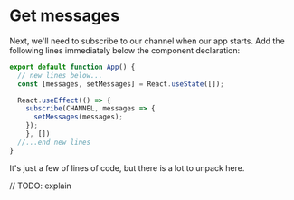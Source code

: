# Get messages

Next, we'll need to subscribe to our channel when our app starts. Add the following lines immediately below the component declaration:

```js
export default function App() {
  // new lines below...
  const [messages, setMessages] = React.useState([]);

  React.useEffect(() => {
    subscribe(CHANNEL, messages => {
      setMessages(messages);
    });
    }, [])
  //...end new lines
}
```

It's just a few of lines of code, but there is a lot to unpack here.

// TODO: explain
